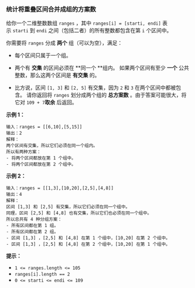 ### 统计将重叠区间合并成组的方案数 ###
给你一个二维整数数组 `ranges` ，其中 `ranges[i] = [starti, endi]` 表示 `starti` 到 `endi` 之间（包括二者）的所有整数都包含在第 `i` 个区间中。

你需要将 `ranges` 分成 **两个** 组（可以为空），满足：

* 每个区间只属于一个组。
* 两个有 **交集** 的区间必须在 **同一个 **组内。
如果两个区间有至少 **一个** 公共整数，那么这两个区间是 **有交集** 的。

* 比方说，区间 `[1, 3]` 和 `[2, 5]` 有交集，因为 `2` 和 `3` 在两个区间中都被包含。
请你返回将 `ranges` 划分成两个组的 **总方案数** 。由于答案可能很大，将它对 `109 + 7`**取余** 后返回。



**示例 1：**

```
输入：ranges = [[6,10],[5,15]]
输出：2
解释：
两个区间有交集，所以它们必须在同一个组内。
所以有两种方案：
- 将两个区间都放在第 1 个组中。
- 将两个区间都放在第 2 个组中。
```

**示例 2：**

```
输入：ranges = [[1,3],[10,20],[2,5],[4,8]]
输出：4
解释：
区间 [1,3] 和 [2,5] 有交集，所以它们必须在同一个组中。
同理，区间 [2,5] 和 [4,8] 也有交集，所以它们也必须在同一个组中。
所以总共有 4 种分组方案：
- 所有区间都在第 1 组。
- 所有区间都在第 2 组。
- 区间 [1,3] ，[2,5] 和 [4,8] 在第 1 个组中，[10,20] 在第 2 个组中。
- 区间 [1,3] ，[2,5] 和 [4,8] 在第 2 个组中，[10,20] 在第 1 个组中。
```



**提示：**

* `1 <= ranges.length <= 105`
* `ranges[i].length == 2`
* `0 <= starti <= endi <= 109`

